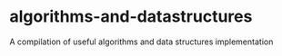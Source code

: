 # algorithms-and-datastructures
A compilation of useful algorithms and data structures implementation
